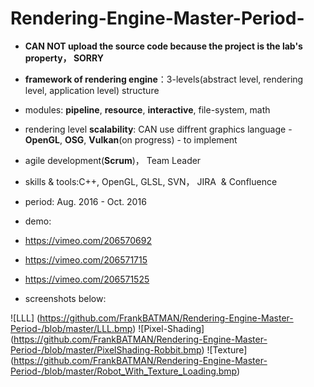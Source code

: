 # Rendering-Engine-Master-Period-

* **CAN NOT upload the source code because the project is the lab's property， SORRY**

* **framework of rendering engine**：3-levels(abstract level, rendering level, application level) structure
* modules: **pipeline**, **resource**, **interactive**, file-system, math
* rendering level **scalability**: CAN use diffrent graphics language - **OpenGL**, **OSG**, **Vulkan**(on progress) - to implement
* agile development(**Scrum**)， Team Leader

* skills & tools:C++, OpenGL, GLSL, SVN， JIRA  & Confluence
* period: Aug. 2016 - Oct. 2016

* demo:
 * <https://vimeo.com/206570692>
 * <https://vimeo.com/206571715>
 * <https://vimeo.com/206571525>
* screenshots below:

![LLL] (https://github.com/FrankBATMAN/Rendering-Engine-Master-Period-/blob/master/LLL.bmp)
![Pixel-Shading] (https://github.com/FrankBATMAN/Rendering-Engine-Master-Period-/blob/master/PixelShading-Robbit.bmp)
![Texture] (https://github.com/FrankBATMAN/Rendering-Engine-Master-Period-/blob/master/Robot_With_Texture_Loading.bmp)

